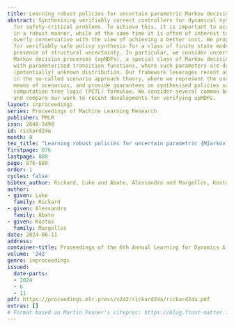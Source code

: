 ```yaml
---
title: Learning robust policies for uncertain parametric Markov decision processes
abstract: Synthesising verifiably correct controllers for dynamical systems is crucial
  for safety-critical problems. To achieve this, it is important to account for uncertainty
  in a robust manner, while at the same time it is often of interest to avoid being
  overly conservative with the view of achieving a better cost. We propose a method
  for verifiably safe policy synthesis for a class of finite state models, under the
  presence of structural uncertainty. In particular, we consider uncertain parametric
  Markov decision processes (upMDPs), a special class of Markov decision processes,
  with parameterised transition functions, where such parameters are drawn from a
  (potentially) unknown distribution. Our framework leverages recent advancements
  in the so-called scenario approach theory, where we represent the uncertainty by
  means of scenarios, and provide guarantees on synthesised policies satisfying probabilistic
  computation tree logic (PCTL) formulae. We consider several common benchmarks/problems
  and compare our work to recent developments for verifying upMDPs.
layout: inproceedings
series: Proceedings of Machine Learning Research
publisher: PMLR
issn: 2640-3498
id: rickard24a
month: 0
tex_title: "Learning robust policies for uncertain parametric {M}arkov decision processes"
firstpage: 876
lastpage: 889
page: 876-889
order: 1
cycles: false
bibtex_author: Rickard, Luke and Abate, Alessandro and Margellos, Kostas
author:
- given: Luke
  family: Rickard
- given: Alessandro
  family: Abate
- given: Kostas
  family: Margellos
date: 2024-06-11
address:
container-title: Proceedings of the 6th Annual Learning for Dynamics & Control Conference
volume: '242'
genre: inproceedings
issued:
  date-parts:
  - 2024
  - 6
  - 11
pdf: https://proceedings.mlr.press/v242/rickard24a/rickard24a.pdf
extras: []
# Format based on Martin Fenner's citeproc: https://blog.front-matter.io/posts/citeproc-yaml-for-bibliographies/
---
```


